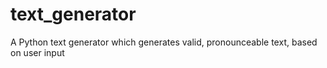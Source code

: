 # text_generator
A Python text generator which generates valid, pronounceable text, based on user input
